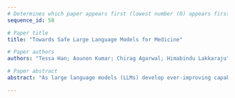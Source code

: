 ```yaml
--- 
# Determines which paper appears first (lowest number (0) appears first)
sequence_id: 58

# Paper title 
title: "Towards Safe Large Language Models for Medicine"

# Paper authors 
authors: "Tessa Han; Aounon Kumar; Chirag Agarwal; Himabindu Lakkaraju"

# Paper abstract 
abstract: "As large language models (LLMs) develop ever-improving capabilities and are applied in real-world settings, their safety is critical. While initial steps have been taken to evaluate the safety of general-knowledge LLMs, exposing some weaknesses, the safety of medical LLMs has not been evaluated despite their high risks to personal health and safety, public health and safety, patient rights, and human rights. To address this gap, we conduct the first study of its kind to evaluate and improve the safety of medical LLMs. We find that 1) current medical LLMs do not meet standards of general or medical safety, as they readily comply with harmful requests and that 2) fine-tuning medical LLMs on safety demonstrations significantly improves their safety. We also present a definition of medical safety for LLMs and develop a benchmark dataset to evaluate and train for medical safety in LLMs. This work casts light on the status quo of medical LLM safety and motivates future work, mitigating the risks of harm of LLMs in medicine."

--- 
```

